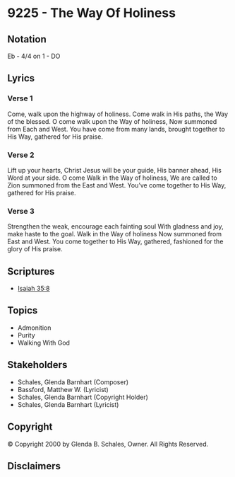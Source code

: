 # 9225 - The Way Of Holiness

## Notation

Eb - 4/4 on 1 - DO

## Lyrics

### Verse 1

Come, walk upon the highway of holiness. Come walk in His paths, the Way of the blessed. O come walk upon the Way of holiness, Now summoned from Each and West.  You have come from many lands, brought together to His Way, gathered for His praise.

### Verse 2

Lift up your hearts, Christ Jesus will be your guide, His banner ahead, His Word at your side. O come Walk in the Way of holiness, We are called to Zion summoned from the East and West. You’ve come together to His Way, gathered for His praise.

### Verse 3

Strengthen the weak, encourage each fainting soul With gladness and joy, make haste to the goal. Walk in the Way of holiness Now summoned from East and West. You come together to His Way, gathered, fashioned for the glory of His praise.


## Scriptures

- [Isaiah 35:8](https://www.biblegateway.com/passage/?search=Isaiah%2035%3A8)

## Topics

- Admonition
- Purity
- Walking With God

## Stakeholders

- Schales, Glenda Barnhart (Composer)
- Bassford, Matthew W. (Lyricist)
- Schales, Glenda Barnhart (Copyright Holder)
- Schales, Glenda Barnhart (Lyricist)

## Copyright

© Copyright 2000 by Glenda B. Schales, Owner. All Rights Reserved.


## Disclaimers


